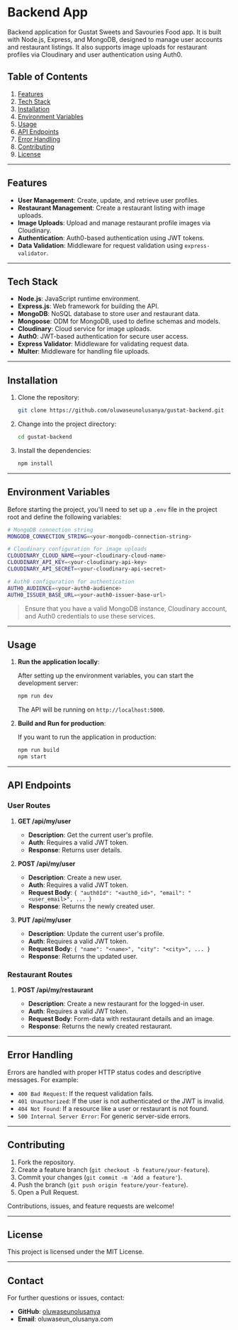 # Backend App
Backend application for Gustat Sweets and Savouries Food app. It is built with Node.js, Express, and MongoDB, designed to manage user accounts and restaurant listings. It also supports image uploads for restaurant profiles via Cloudinary and user authentication using Auth0.

## **Table of Contents**

1. [Features](#features)
2. [Tech Stack](#tech-stack)
3. [Installation](#installation)
4. [Environment Variables](#environment-variables)
5. [Usage](#usage)
6. [API Endpoints](#api-endpoints)
7. [Error Handling](#error-handling)
8. [Contributing](#contributing)
9. [License](#license)

---

## **Features**

- **User Management**: Create, update, and retrieve user profiles.
- **Restaurant Management**: Create a restaurant listing with image uploads.
- **Image Uploads**: Upload and manage restaurant profile images via Cloudinary.
- **Authentication**: Auth0-based authentication using JWT tokens.
- **Data Validation**: Middleware for request validation using `express-validator`.

---

## **Tech Stack**

- **Node.js**: JavaScript runtime environment.
- **Express.js**: Web framework for building the API.
- **MongoDB**: NoSQL database to store user and restaurant data.
- **Mongoose**: ODM for MongoDB, used to define schemas and models.
- **Cloudinary**: Cloud service for image uploads.
- **Auth0**: JWT-based authentication for secure user access.
- **Express Validator**: Middleware for validating request data.
- **Multer**: Middleware for handling file uploads.

---

## **Installation**

1. Clone the repository:

    ```bash
    git clone https://github.com/oluwaseunolusanya/gustat-backend.git
    ```

2. Change into the project directory:

    ```bash
    cd gustat-backend
    ```

3. Install the dependencies:

    ```bash
    npm install
    ```

---

## **Environment Variables**

Before starting the project, you'll need to set up a `.env` file in the project root and define the following variables:

```bash
# MongoDB connection string
MONGODB_CONNECTION_STRING=<your-mongodb-connection-string>

# Cloudinary configuration for image uploads
CLOUDINARY_CLOUD_NAME=<your-cloudinary-cloud-name>
CLOUDINARY_API_KEY=<your-cloudinary-api-key>
CLOUDINARY_API_SECRET=<your-cloudinary-api-secret>

# Auth0 configuration for authentication
AUTH0_AUDIENCE=<your-auth0-audience>
AUTH0_ISSUER_BASE_URL=<your-auth0-issuer-base-url>
```

> Ensure that you have a valid MongoDB instance, Cloudinary account, and Auth0 credentials to use these services.

---

## **Usage**

1. **Run the application locally**:

    After setting up the environment variables, you can start the development server:

    ```bash
    npm run dev
    ```

    The API will be running on `http://localhost:5000`.

2. **Build and Run for production**:

    If you want to run the application in production:

    ```bash
    npm run build
    npm start
    ```

---

## **API Endpoints**

### **User Routes**

1. **GET /api/my/user**

    - **Description**: Get the current user's profile.
    - **Auth**: Requires a valid JWT token.
    - **Response**: Returns user details.

2. **POST /api/my/user**

    - **Description**: Create a new user.
    - **Auth**: Requires a valid JWT token.
    - **Request Body**: `{ "auth0Id": "<auth0_id>", "email": "<user_email>", ... }`
    - **Response**: Returns the newly created user.

3. **PUT /api/my/user**

    - **Description**: Update the current user's profile.
    - **Auth**: Requires a valid JWT token.
    - **Request Body**: `{ "name": "<name>", "city": "<city>", ... }`
    - **Response**: Returns the updated user.

### **Restaurant Routes**

1. **POST /api/my/restaurant**

    - **Description**: Create a new restaurant for the logged-in user.
    - **Auth**: Requires a valid JWT token.
    - **Request Body**: Form-data with restaurant details and an image.
    - **Response**: Returns the newly created restaurant.

---

## **Error Handling**

Errors are handled with proper HTTP status codes and descriptive messages. For example:

- `400 Bad Request`: If the request validation fails.
- `401 Unauthorized`: If the user is not authenticated or the JWT is invalid.
- `404 Not Found`: If a resource like a user or restaurant is not found.
- `500 Internal Server Error`: For generic server-side errors.

---

## **Contributing**

1. Fork the repository.
2. Create a feature branch (`git checkout -b feature/your-feature`).
3. Commit your changes (`git commit -m 'Add a feature'`).
4. Push the branch (`git push origin feature/your-feature`).
5. Open a Pull Request.

Contributions, issues, and feature requests are welcome!

---

## **License**

This project is licensed under the MIT License.

---

## **Contact**

For further questions or issues, contact:

- **GitHub**: [oluwaseunolusanya](https://github.com/oluwaseunolusanya)
- **Email**: oluwaseun_olusanya.com
